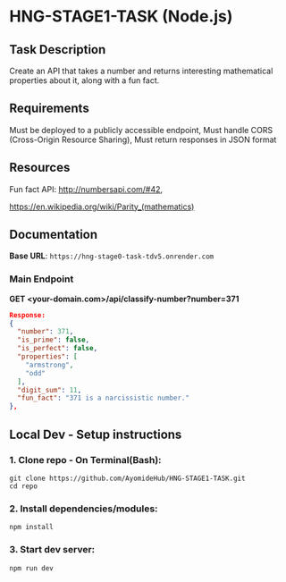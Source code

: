 # HNG-STAGE1-TASK (Node.js)

## Task Description
Create an API that takes a number and returns interesting mathematical properties about it, along with a fun fact.

## Requirements
 Must be deployed to a publicly accessible endpoint,
 Must handle CORS (Cross-Origin Resource Sharing),
 Must return responses in JSON format

## Resources
 Fun fact API: http://numbersapi.com/#42,
 
https://en.wikipedia.org/wiki/Parity_(mathematics)


## Documentation

**Base URL**: `https://hng-stage0-task-tdv5.onrender.com`

### Main Endpoint
**GET <your-domain.com>/api/classify-number?number=371**
```json
Response:
{
  "number": 371,
  "is_prime": false,
  "is_perfect": false,
  "properties": [
    "armstrong",
    "odd"
  ],
  "digit_sum": 11,
  "fun_fact": "371 is a narcissistic number."
},

```


## Local Dev - Setup instructions

### 1. Clone repo - On Terminal(Bash):

```
git clone https://github.com/AyomideHub/HNG-STAGE1-TASK.git
cd repo
```
### 2. Install dependencies/modules:
```
npm install
```

### 3. Start dev server:
```
npm run dev
```
